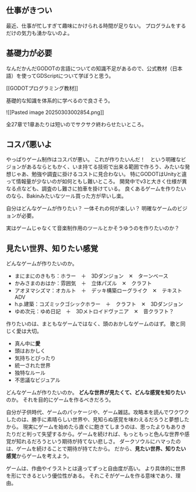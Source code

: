 ## 仕事がきつい

最近、仕事が忙しすぎて趣味にかけられる時間が足りない。
プログラムをするだけの気力も湧かないのよ。

## 基礎力が必要

なんだかんだGODOTの言語についての知識不足があるので、公式教材（日本語）を使ってGDScriptについて学ぼうと思う。

[[GODOTプログラミング教材]]

基礎的な知識を体系的に学べるので良さそう。

![[Pasted image 20250303002854.png]]

全27章で1章あたりは短いのでサクサク終わらせたいところ。

## コスパ悪いよ

やっぱりゲーム制作はコスパが悪い。
これが作りたいんだ！　という明確なビジョンがあるならともかく、いま持てる技術で出来る範囲で作ろう、みたいな発想じゃあ、勉強や調査に掛けるコストに見合わない。
特にGODOTはUnityと違って情報量が少ないのが如何ともし難いところ。
開発中でv3と大きく仕様が異なる点なども、調査のし難さに拍車を掛けている。
良くあるゲームを作りたいのなら、Bakinみたいなツール買った方が早いし楽。

自分はどんなゲームが作りたい？
一体それの何が楽しい？
明確なゲームのビジョンが必要。

実はゲームじゃなくて音楽制作用のツールとかそうゆうのを作りたいのか？

## 見たい世界、知りたい感覚

どんなゲームが作りたいのか。

- まにまにのきもち：ホラー　＋　3Dダンジョン　✕　ターンベース
- かみさまのおはか：雰囲気　＋　立体パズル　✕　クラフト
- アオヌマシズマ：オカルト　＋　デッキ構築ローグライク　✕　テキストADV
- h.p.建築：コズミックゴシックホラー　＋　クラフト　✕　3Dダンジョン
- ゆめ次元：ゆめ日記　＋　3Dメトロイドヴァニア　✕　音クラフト？

作りたいのは、まともなゲームではなく、頭のおかしなゲームのはず。
歌と同じく愛は大切。

- 真ん中に**愛**
- 頭はおかしく
- 気持ちとぴったり
- 統一された世界
- 独特なルール
- 不思議なビジュアル

どんなゲームが作りたいのか。
**どんな世界が見たくて、どんな感覚を知りたい**のか。
それを目的にゲームを作るべきだろう。

自分が子供時代、ゲームのパッケージや、ゲーム雑誌。攻略本を読んでワクワクしたのは、勝手に素晴らしい世界や、見知らぬ感覚を味わえるだろうと夢想したから。
現実にゲームを始めたら直ぐに飽きてしまうのは、思ったよりもありきたりだと判って失望するから。ゲームを続ければ、もっともっと色んな世界や感覚が知れるだろうという期待が持てない悲しさ。
ダークソウルにハマったのは、ゲームを続けることで期待が持てたから。
だから、**見たい世界、知りたい感覚**からゲームを考えよう。

ゲームは、作曲やイラストとは違ってずっと自由度が高い。
より具体的に世界を形にできるという優位性がある。
それこそがゲームを作る意味であり、理由。

